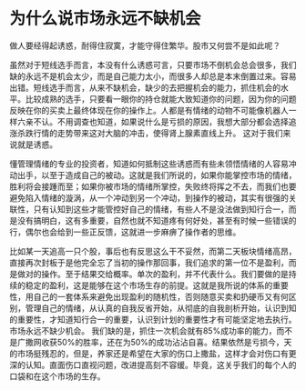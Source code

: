 # 为什么说市场永远不缺机会

做人要经得起诱惑，耐得住寂寞，才能守得住繁华。股市又何尝不是如此呢？

虽然对于短线选手而言，本没有什么诱惑可言，只要市场不倒机会总会很多，我们缺的永远不是机会太少，而是自己能力太小，而很多人却总是本末倒置过来。容易出错。短线选手而言，从来不缺机会，缺少的去把握机会的能力，抓住机会的水平。比较成熟的选手，只要看一眼你的持仓就能大致知道你的问题，因为你的问题反映在你的买卖上最终体现在你的操作上。人都是有情绪的动物不可能像机器人一样六亲不认。不用调查也知道，如果说什么是亏损的原因，我想大部分都会选择追涨杀跌行情的走势带来这对大脑的冲击，使得肾上腺素直线上升。 这对于我们来说就是诱惑。

懂管理情绪的专业的投资者，知道如何抵制这些诱惑而有些未领悟情绪的人容易冲动出手，以至于造成自己的被动。这就是我们所说的，如果你能掌控市场的情绪，胜利将会接踵而至；如果你被市场的情绪所掌控，失败终将挥之不去，而我们也要避免陷入情绪的漩涡，从一个冲动到另一个冲动，到操作的被动，其实有很强的关联性，只有认知到这些才能管控好自己的情绪，有些人不是没法做到知行合一，而是没有搞明白，这有多重要，自然也就不知道疼有何好处，甚至有时候一些错误的行，偶尔也会给到一些正反馈，这就进一步麻痹了操作者的思维。

比如某一天追高一只个股，事后也有反思这么干不妥然，而第二天板块情绪高昂，直接再次封板于是他完全忘了当初的操作那回事，我们追求的第一位不是盈利，而是做对的操作。至于结果交给概率。单次的盈利，并不代表什么。我们要做的是持续的稳定的盈利，这是能够在这个市场生存的前提。这就是我所说的体系的重要性，用自己的一套体系来避免出现盈利的随机性，否则随意买卖和扔硬币又有何区别，管理自己的情绪，从认真的自我反省开始，从彻底的自我剖析开始，认识到知的重要性，才知道知行合一的重要，认识到计划的重要性才有可能坚定地去执行。市场永远不缺少机会。 我们缺的是，抓住一次机会就有85%成功率的能力，而不是广撒网收获50%的胜率，还在为50%的成功沾沾自喜。结果依然是亏损今，天的市场挺残忍的，但是，养家还是希望在大家的伤口上撒盐，这样才会对伤口有更深的认知。直面伤口直视问题，改进提高刻不容缓。毕竟，这关乎我们的每个人的口袋和在这个市场的生存。